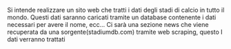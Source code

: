 Si intende realizzare un sito web che tratti i dati degli stadi di calcio in tutto il mondo.
Questi dati saranno caricati tramite un database contenente i dati necessari per avere il nome, ecc...
Ci sarà una sezione news che viene recuperata da una sorgente(stadiumdb.com) tramite web scraping, questo
I dati verranno trattati 